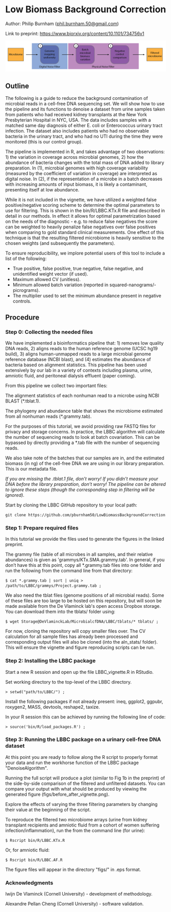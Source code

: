# Low Biomass Background Correction

Author: Philip Burnham (phil.burnham.50@gmail.com)

Link to preprint: https://www.biorxiv.org/content/10.1101/734756v1

![GitHub Logo](/figs/LBBC_pipeline.png)

## Outline

The following is a guide to reduce the background contamination of microbial reads in a cell-free DNA sequencing set. We will show how to use the pipeline and its functions to denoise a dataset from urine samples taken from patients who had received kidney transplants at the New York Presbyterian Hospital in NYC, USA. The data includes samples with a matched same day diagnosis of either E. coli or Enterococcus urinary tract infection. The dataset also includes patients who had no observable bacteria in the urinary tract, and who had no UTI during the time they were monitored (this is our control group).

The pipeline is implemented in R, and takes advantage of two observations: 1) the variation in coverage across microbial genomes, 2) how the abundance of bacteria changes with the total mass of DNA added to library preparation. In (1), microbial genomes with high coverage variability (measured by the coefficient of variation in coverage) are interpreted as digital noise. In (2), if the representation of a microbe in a batch decreases with increasing amounts of input biomass, it is likely a contaminant, presenting itself at low abundance.

While it is not included in the vignette, we have utilized a weighted false positive/negative scoring scheme to determine the optimal parameters to use for filtering. This is shown in the bin/R/LBBC.KTx.R file and described in detail in our methods. In effect it allows for optimal parametrization based on the needs of the diagnostic - e.g. to reduce false negatives the score can be weighted to heavily penalize false negatives over false positives when comparing to gold standard clinical measurements. One effect of this technique is that the resulting filtered microbiome is heavily sensitive to the chosen weights (and subsequently the parameters).

To ensure reproducibility, we implore potential users of this tool to include a list of the following:
- True positive, false positive, true negative, false negative, and unidentified weight vector (if used).
- Maximum allowed CV (unitless).
- Minimum allowed batch variation (reported in squared-nanograms/-picrograms).
- The multiplier used to set the minimum abundance present in negative controls.

## Procedure

### Step 0: Collecting the needed files

We have implemented a bioinformatics pipeline that: 1) removes low quality DNA reads, 2) aligns reads to the human reference genome (UCSC hg19 build), 3) aligns human-unmapped reads to a large microbial genome reference database (NCBI blast), and (4) estimates the abundance of bacteria based on alignment statistics. This pipeline has been used extensively by our lab in a variety of contexts including plasma, urine, amniotic fluid, and peritoneal dialysis effluent (paper coming).

From this pipeline we collect two important files:

The alignment statistics of each nonhuman read to a microbe using NCBI BLAST (\*.tblat.1).

The phylogeny and abundance table that shows the microbiome estimated from all nonhuman reads (\*.grammy.tab).


For the purposes of this tutorial, we avoid providing raw FASTQ files for privacy and storage concerns. In practice, the LBBC algorithm will calculate the number of sequencing reads to look at batch covariation. This can be bypassed by directly providing a \*.tab file with the number of sequencing reads.

We also take note of the batches that our samples are in, and the estimated biomass (in ng) of the cell-free DNA we are using in our library preparation. This is our metadata file.

*If you are missing the .tblat.1 file, don’t worry! If you didn’t measure your DNA before the library preparation, don’t worry! The pipeline can be altered to ignore these steps (though the corresponding step in filtering will be ignored).*

Start by cloning the LBBC GitHub repository to your local path:

```
git clone https://github.com/pburnham50/LowBiomassBackgroundCorrection
```

### Step 1: Prepare required files

In this tutorial we provide the files used to generate the figures in the linked preprint.

The grammy file (table of all microbes in all samples, and their relative abundances) is given as 'grammys/KTx.SMA.grammy.tab'.
In general, if you don’t have this at this point, copy all \*.grammy.tab files into one folder and run the following from the command line from that directory:

```
$ cat *.grammy.tab | sort | uniq > /path/to/LBBC/grammys/Project.grammy.tab ;
```

We also need the tblat files (genome positions of all microbial reads). Some of these files are too large to be hosted on this repository, but will soon be made available from the De Vlaminck lab's open access Dropbox storage. You can download them into the tblats/ folder using:

```
$ wget Storage@DeVlaminckLab/MicrobialcfDNA/LBBC/tblats/* tblats/ ;
```

For now, cloning the repository will copy smaller files over. The CV calculation for all sample files has already been processed and corresponding output files will also be cloned (into the aln_stats/ folder). This will ensure the vignette and figure reproducing scripts can be run.

### Step 2: Installing the LBBC package

Start a new R session and open up the file LBBC_vignette.R in RStudio.

Set working directory to the top-level of the LBBC directory.

```
> setwd("path/to/LBBC/") ;
```

Install the following packages if not already present:
ineq, ggplot2, ggpubr, roxygen2, MASS, devtools, reshape2, taxize.

In your R session this can be achieved by running the following line of code:

```
> source('bin/R/load_packages.R') ;
```

### Step 3: Running the LBBC package on a urinary cell-free DNA dataset

At this point you are ready to follow along the R script to properly format your data and run the workhorse function of the LBBC package "DenoiseAlgorithm".

Running the full script will produce a plot (similar to Fig 1b in the preprint) of the side-by-side comparison of the filtered and unfiltered datasets. You can compare your output with what should be produced by viewing the generated figure (figs/before_after_vignette.png).

Explore the effects of varying the three filtering parameters by changing their value at the beginning of the script.

To reproduce the filtered two microbiome arrays (urine from kidney transplant recipients and amniotic fluid from a cohort of women suffering infection/inflammation), run the from the command line (for urine):

```
$ Rscript bin/R/LBBC.KTx.R
```

Or, for amniotic fluid:
```
$ Rscript bin/R/LBBC.AF.R
```
The figure files will appear in the directory "figs/" in .eps format.


### Acknowledgments

Iwijn De Vlaminck (Cornell University) - development of methodology.

Alexandre Pellan Cheng (Cornell University) - software validation.

